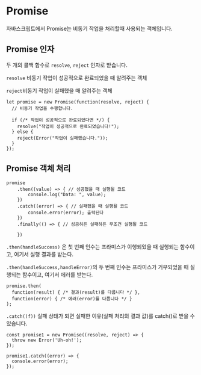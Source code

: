 # Promise

자바스크립트에서 Promise는 비동기 작업을 처리할때 사용되는 객체입니다.

## Promise 인자

두 개의 콜백 함수로 `resolve`, `reject` 인자로 받습니다.

`resolve` 비동기 작업이 성공적으로 완료되었을 때 알려주는 객체

`reject`비동기 작업이 실패했을 때 알려주는 객체

```
let promise = new Promise(function(resolve, reject) {
  // 비동기 작업을 수행합니다.

  if (/* 작업이 성공적으로 완료되었다면 */) {
    resolve("작업이 성공적으로 완료되었습니다!");
  } else {
    reject(Error("작업이 실패했습니다."));
  }
});
```

## Promise 객체 처리

```
promise
    .then((value) => { // 성공했을 때 실행될 코드
    	console.log("Data: ", value);
    })
    .catch((error) => { // 실패했을 때 실행될 코드
     	console.error(error); 출력된다
    })
    .finally(() => { // 성공하든 실패하든 무조건 실행될 코드

    })

```

`.then(handleSuccess)` 은 첫 번째 인수는 프라미스가 이행되었을 때 실행되는 함수이고, 여기서 실행 결과를 받는다.

`.then(handleSuccess,handleError)`의 두 번째 인수는 프라미스가 거부되었을 때 실행되는 함수이고, 여기서 에러를 받는다.

```
promise.then(
  function(result) { /* 결과(result)를 다룹니다 */ },
  function(error) { /* 에러(error)를 다룹니다 */ }
);
```

`.catch((f))` 실패 상태가 되면 실패한 이유(실패 처리의 결과 값)를 catch()로 받을 수 있습니다.

```
const promise1 = new Promise((resolve, reject) => {
  throw new Error('Uh-oh!');
});

promise1.catch((error) => {
  console.error(error);
});
```
